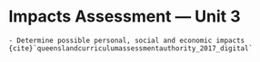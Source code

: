 # Impacts Assessment &mdash; Unit 3

```{admonition} Unit 3 subject matter covered:
- Determine possible personal, social and economic impacts
{cite}`queenslandcurriculumassessmentauthority_2017_digital`
```